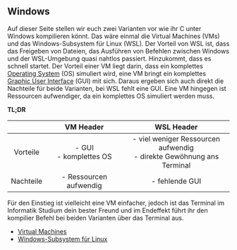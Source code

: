 ﻿## Windows

Auf dieser Seite stellen wir euch zwei Varianten vor wie ihr C unter Windows kompilieren könnt.
Das wäre einmal die Virtual Machines (VMs) und das Windows-Subsystem für Linux (WSL).
Der Vorteil von WSL ist, dass das Freigeben von Dateien, das Ausführen von Befehlen zwischen Windows und der WSL-Umgebung
quasi nahtlos passiert. Hinzukommt, dass es schnell startet.
Der Vorteil einer VM liegt darin, dass ein komplettes [Operating System](https://de.wikipedia.org/wiki/Betriebssystem) (OS)  simuliert wird, eine VM bringt ein komplettes 
[Graphic User Interface](https://de.wikipedia.org/wiki/Grafische_Benutzeroberfl%C3%A4che) (GUI) mit sich. 
Daraus ergeben sich auch direkt die Nachteile für beide Varianten, bei WSL fehlt eine GUI. Eine VM hingegen ist Ressourcen aufwendiger, 
da ein komplettes OS simuliert werden muss.

**TL;DR**


|           |            VM Header     |                                   WSL Header                            |
|:---------:|:------------------------:|:-----------------------------------------------------------------------:|
|  Vorteile | - GUI<br>- komplettes OS | - viel weniger Ressourcen aufwendig<br>- direkte Gewöhnung ans Terminal |  
| Nachteile | - Ressourcen aufwendig   | - fehlende GUI                                                          |  


Für den Einstieg ist vielleicht eine VM einfacher, jedoch ist das Terminal im Informatik Studium dein bester Freund und im 
Endeffekt führt ihr den kompilier Befehl bei beiden Varianten über das Terminal aus. 
* [Virtual Machines](vm/vm.md)
* [Windows-Subsystem für Linux](wsl/wsl.md)
